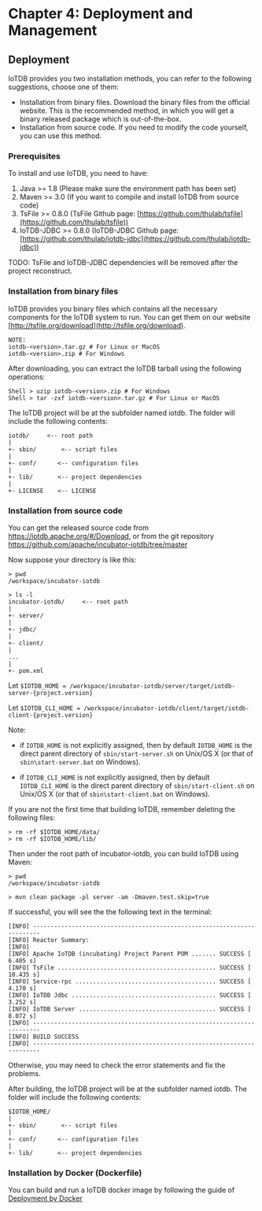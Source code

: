 <!--

    Licensed to the Apache Software Foundation (ASF) under one
    or more contributor license agreements.  See the NOTICE file
    distributed with this work for additional information
    regarding copyright ownership.  The ASF licenses this file
    to you under the Apache License, Version 2.0 (the
    "License"); you may not use this file except in compliance
    with the License.  You may obtain a copy of the License at

        http://www.apache.org/licenses/LICENSE-2.0

    Unless required by applicable law or agreed to in writing,
    software distributed under the License is distributed on an
    "AS IS" BASIS, WITHOUT WARRANTIES OR CONDITIONS OF ANY
    KIND, either express or implied.  See the License for the
    specific language governing permissions and limitations
    under the License.

-->

# Chapter 4: Deployment and Management

## Deployment

IoTDB provides you two installation methods, you can refer to the following suggestions, choose one of them:

* Installation from binary files. Download the binary files from the official website. This is the recommended method, in which you will get a binary released package which is out-of-the-box.
* Installation from source code. If you need to modify the code yourself, you can use this method.

### Prerequisites

To install and use IoTDB, you need to have:

1. Java >= 1.8 (Please make sure the environment path has been set)
2. Maven >= 3.0 (If you want to compile and install IoTDB from source code)
3. TsFile >= 0.8.0 (TsFile Github page: [https://github.com/thulab/tsfile](https://github.com/thulab/tsfile))
4. IoTDB-JDBC >= 0.8.0 (IoTDB-JDBC Github page: [https://github.com/thulab/iotdb-jdbc](https://github.com/thulab/iotdb-jdbc))

TODO: TsFile and IoTDB-JDBC dependencies will be removed after the project reconstruct.

### Installation from  binary files

IoTDB provides you binary files which contains all the necessary components for the IoTDB system to run. You can get them on our website [http://tsfile.org/download](http://tsfile.org/download). 

```
NOTE:
iotdb-<version>.tar.gz # For Linux or MacOS
iotdb-<version>.zip # For Windows
```

After downloading, you can extract the IoTDB tarball using the following operations:

```
Shell > uzip iotdb-<version>.zip # For Windows
Shell > tar -zxf iotdb-<version>.tar.gz # For Linux or MacOS
```

The IoTDB project will be at the subfolder named iotdb. The folder will include the following contents:

```
iotdb/     <-- root path
|
+- sbin/       <-- script files
|
+- conf/      <-- configuration files
|
+- lib/       <-- project dependencies
|
+- LICENSE    <-- LICENSE
```

### Installation from source code

You can get the released source code from https://iotdb.apache.org/#/Download, or from the git repository https://github.com/apache/incubator-iotdb/tree/master

Now suppose your directory is like this:

```
> pwd
/workspace/incubator-iotdb

> ls -l
incubator-iotdb/     <-- root path
|
+- server/
|
+- jdbc/
|
+- client/
|
...
|
+- pom.xml
```

Let `$IOTDB_HOME = /workspace/incubator-iotdb/server/target/iotdb-server-{project.version}`

Let `$IOTDB_CLI_HOME = /workspace/incubator-iotdb/client/target/iotdb-client-{project.version}`

Note:
* if `IOTDB_HOME` is not explicitly assigned, 
then by default `IOTDB_HOME` is the direct parent directory of `sbin/start-server.sh` on Unix/OS X 
(or that of `sbin\start-server.bat` on Windows).

* if `IOTDB_CLI_HOME` is not explicitly assigned, 
then by default `IOTDB_CLI_HOME` is the direct parent directory of `sbin/start-client.sh` on 
Unix/OS X (or that of `sbin\start-client.bat` on Windows).

If you are not the first time that building IoTDB, remember deleting the following files:

```
> rm -rf $IOTDB_HOME/data/
> rm -rf $IOTDB_HOME/lib/
```

Then under the root path of incubator-iotdb, you can build IoTDB using Maven:

```
> pwd
/workspace/incubator-iotdb

> mvn clean package -pl server -am -Dmaven.test.skip=true
```

If successful, you will see the the following text in the terminal:

```
[INFO] ------------------------------------------------------------------------
[INFO] Reactor Summary:
[INFO]
[INFO] Apache IoTDB (incubating) Project Parent POM ....... SUCCESS [  6.405 s]
[INFO] TsFile ............................................. SUCCESS [ 10.435 s]
[INFO] Service-rpc ........................................ SUCCESS [  4.170 s]
[INFO] IoTDB Jdbc ......................................... SUCCESS [  3.252 s]
[INFO] IoTDB Server ....................................... SUCCESS [  8.072 s]
[INFO] ------------------------------------------------------------------------
[INFO] BUILD SUCCESS
[INFO] ------------------------------------------------------------------------
```

Otherwise, you may need to check the error statements and fix the problems.

After building, the IoTDB project will be at the subfolder named iotdb. The folder will include the following contents:

```
$IOTDB_HOME/
|
+- sbin/       <-- script files
|
+- conf/      <-- configuration files
|
+- lib/       <-- project dependencies
```

<!-- > NOTE: We also provide already built JARs and project at [http://tsfile.org/download](http://tsfile.org/download) instead of build the jar package yourself. -->

### Installation by Docker (Dockerfile)

You can build and run a IoTDB docker image by following the guide of [Deployment by Docker](/#/Documents/0.8.0/chap4/sec7)
